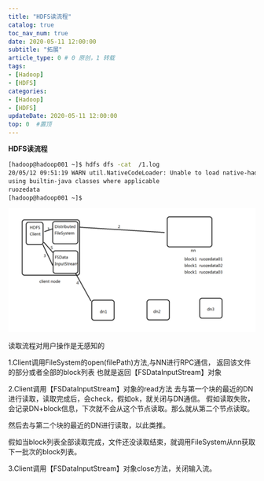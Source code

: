 ```yaml
---
title: "HDFS读流程"
catalog: true
toc_nav_num: true
date: 2020-05-11 12:00:00
subtitle: "拓展"
article_type: 0 # 0 原创，1 转载
tags:
- [Hadoop]
- [HDFS]
categories:
- [Hadoop]
- [HDFS]
updateDate: 2020-05-11 12:00:00
top: 0  #置顶
---
```


**HDFS读流程**
```bash
[hadoop@hadoop001 ~]$ hdfs dfs -cat  /1.log
20/05/12 09:51:19 WARN util.NativeCodeLoader: Unable to load native-hadoop library for your platform... \
using builtin-java classes where applicable
ruozedata
[hadoop@hadoop001 ~]$ 
```
![HDFS读流程图](/img/Hadoop/HDFS读流程.png)

读取流程对用户操作是无感知的 

1.Client调用FileSystem的open(filePath)方法,与NN进行RPC通信，
返回该文件的部分或者全部的block列表
也就是返回【FSDataInputStream】对象

2.Client调用【FSDataInputStream】对象的read方法
去与第一个块的最近的DN进行读取，读取完成后，会check，假如ok，就关闭与DN通信。
假如读取失败，会记录DN+block信息，下次就不会从这个节点读取。那么就从第二个节点读取。

然后去与第二个块的最近的DN进行读取，以此类推。

假如当block列表全部读取完成，文件还没读取结束，就调用FileSystem从nn获取下一批次的block列表。

3.Client调用【FSDataInputStream】对象close方法，关闭输入流。